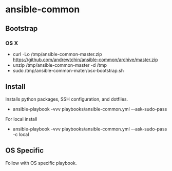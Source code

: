 # ansible-common

## Bootstrap

### OS X
* curl -Lo /tmp/ansible-common-master.zip https://github.com/andrewtchin/ansible-common/archive/master.zip
* unzip /tmp/ansible-common-master -d /tmp
* sudo /tmp/ansible-common-mater/osx-bootstrap.sh

## Install
Installs python packages, SSH configuration, and dotfiles.

* ansible-playbook -vvv playbooks/ansible-common.yml --ask-sudo-pass

For local install
* ansible-playbook -vvv playbooks/ansible-common.yml --ask-sudo-pass -c local

## OS Specific
Follow with OS specific playbook.
